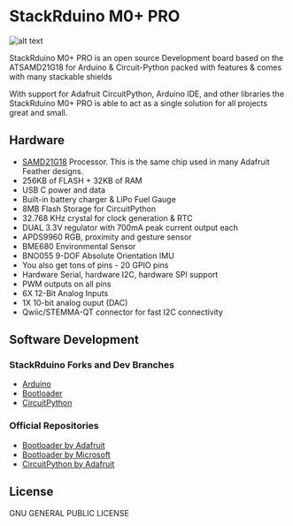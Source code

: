# StackRduino M0+ PRO
![alt text](https://github.com/hanyelkomy/StackRduino-SAMD21M0/blob/master/StackRduino_M0%2B_PRO.png?raw=true)

StackRduino M0+ PRO is an open source Development board based on the ATSAMD21G18 for Arduino &amp; Circuit-Python packed with features & comes with many stackable shields

With support for Adafruit CircuitPython, Arduino IDE, and other libraries the StackRduino M0+ PRO is able to act as a single solution for all projects great and small.

## Hardware
 - [SAMD21G18](https://www.microchip.com/wwwproducts/en/ATsamd21g18) Processor. This is the same chip used in many Adafruit Feather designs.
 - 256KB of FLASH + 32KB of RAM
 - USB C power and data
 - Built-in battery charger & LiPo Fuel Gauge
 - 8MB Flash Storage for CircuitPython
 - 32.768 KHz crystal for clock generation & RTC
 - DUAL 3.3V regulator with 700mA peak current output each
 - APDS9960 RGB, proximity and gesture sensor
 - BME680 Environmental Sensor
 - BNO055 9-DOF Absolute Orientation IMU
 - You also get tons of pins - 20 GPIO pins
 - Hardware Serial, hardware I2C, hardware SPI support
 - PWM outputs on all pins
 - 6X 12-Bit Analog Inputs
 - 1X 10-bit analog ouput (DAC)
 - Qwiic/STEMMA-QT connector for fast I2C connectivity
 
 ## Software Development
### StackRduino Forks and Dev Branches

- [Arduino](https://github.com/StackRduino/StackRduino_M0/tree/master/Arduino)
- [Bootloader](https://github.com/StackRduino/StackRduino_M0/tree/master/Bootloader)
- [CircuitPython](https://github.com/StackRduino/StackRduino_M0/tree/master/Circuitpython)

### Official Repositories

- [Bootloader by Adafruit](https://github.com/adafruit/uf2-samdx1/)
- [Bootloader by Microsoft](https://github.com/Microsoft/uf2-samdx1)
- [CircuitPython by Adafruit](https://github.com/adafruit/circuitpython)


## License

GNU GENERAL PUBLIC LICENSE

